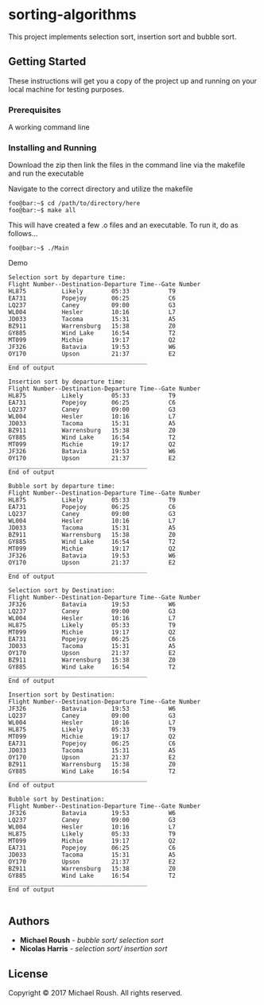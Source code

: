 # sorting-algorithms

This project implements selection sort, insertion sort and bubble sort. 

## Getting Started

These instructions will get you a copy of the project up and running on your local machine for testing purposes.

### Prerequisites

A working command line

### Installing and Running

Download the zip then link the files in the command line via the makefile and run the executable

Navigate to the correct directory and utilize the makefile

```console
foo@bar:~$ cd /path/to/directory/here
foo@bar:~$ make all
```

This will have created a few .o files and an executable. To run it, do as follows...

```console
foo@bar:~$ ./Main
```

Demo

```console
Selection sort by departure time:
Flight Number--Destination-Departure Time--Gate Number
HL875          Likely        05:33           T9
EA731          Popejoy       06:25           C6
LQ237          Caney         09:00           G3
WL004          Hesler        10:16           L7
JD033          Tacoma        15:31           A5
BZ911          Warrensburg   15:38           Z0
GY885          Wind Lake     16:54           T2
MT099          Michie        19:17           Q2
JF326          Batavia       19:53           W6
OY170          Upson         21:37           E2
_______________________________________
End of output

Insertion sort by departure time:
Flight Number--Destination-Departure Time--Gate Number
HL875          Likely        05:33           T9
EA731          Popejoy       06:25           C6
LQ237          Caney         09:00           G3
WL004          Hesler        10:16           L7
JD033          Tacoma        15:31           A5
BZ911          Warrensburg   15:38           Z0
GY885          Wind Lake     16:54           T2
MT099          Michie        19:17           Q2
JF326          Batavia       19:53           W6
OY170          Upson         21:37           E2
_______________________________________
End of output

Bubble sort by departure time:
Flight Number--Destination-Departure Time--Gate Number
HL875          Likely        05:33           T9
EA731          Popejoy       06:25           C6
LQ237          Caney         09:00           G3
WL004          Hesler        10:16           L7
JD033          Tacoma        15:31           A5
BZ911          Warrensburg   15:38           Z0
GY885          Wind Lake     16:54           T2
MT099          Michie        19:17           Q2
JF326          Batavia       19:53           W6
OY170          Upson         21:37           E2
_______________________________________
End of output

Selection sort by Destination:
Flight Number--Destination-Departure Time--Gate Number
JF326          Batavia       19:53           W6
LQ237          Caney         09:00           G3
WL004          Hesler        10:16           L7
HL875          Likely        05:33           T9
MT099          Michie        19:17           Q2
EA731          Popejoy       06:25           C6
JD033          Tacoma        15:31           A5
OY170          Upson         21:37           E2
BZ911          Warrensburg   15:38           Z0
GY885          Wind Lake     16:54           T2
_______________________________________
End of output

Insertion sort by Destination:
Flight Number--Destination-Departure Time--Gate Number
JF326          Batavia       19:53           W6
LQ237          Caney         09:00           G3
WL004          Hesler        10:16           L7
HL875          Likely        05:33           T9
MT099          Michie        19:17           Q2
EA731          Popejoy       06:25           C6
JD033          Tacoma        15:31           A5
OY170          Upson         21:37           E2
BZ911          Warrensburg   15:38           Z0
GY885          Wind Lake     16:54           T2
_______________________________________
End of output

Bubble sort by Destination:
Flight Number--Destination-Departure Time--Gate Number
JF326          Batavia       19:53           W6
LQ237          Caney         09:00           G3
WL004          Hesler        10:16           L7
HL875          Likely        05:33           T9
MT099          Michie        19:17           Q2
EA731          Popejoy       06:25           C6
JD033          Tacoma        15:31           A5
OY170          Upson         21:37           E2
BZ911          Warrensburg   15:38           Z0
GY885          Wind Lake     16:54           T2
_______________________________________
End of output


```

## Authors

* **Michael Roush** - *bubble sort/ selection sort*
* **Nicolas Harris** - *selection sort/ insertion sort*

## License

Copyright © 2017 Michael Roush. All rights reserved.

